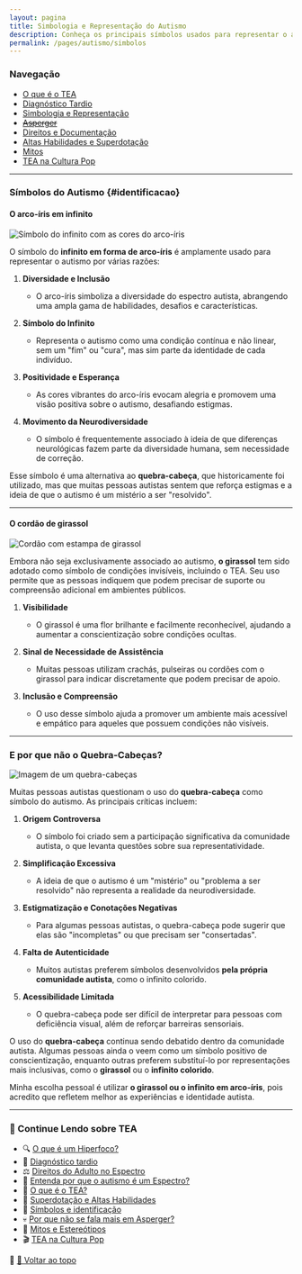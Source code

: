 ```yaml
---
layout: pagina
title: Simbologia e Representação do Autismo
description: Conheça os principais símbolos usados para representar o autismo e seus significados.
permalink: /pages/autismo/simbolos
---  
```


### Navegação

- [O que é o TEA](/pages/autismo/autismo.html)
- [Diagnóstico Tardio](/pages/autismo/teadultos.html)
- [Simbologia e Representação](/pages/autismo/identificadao.html)
- [~~Asperger~~](/pages/autismo/asperger.html)
- [Direitos e Documentação](/pages/autismo/direitos.html)
- [Altas Habilidades e Superdotação](/pages/autismo/habilidades.html)
- [Mitos](/pages/autismo/mitos.html)
- [TEA na Cultura Pop](/pages/autismo/namidia.html)

---

### Símbolos do Autismo {#identificacao}

#### O arco-íris em infinito

![Símbolo do infinito com as cores do arco-íris](https://itxesco.github.io/assets/figuras/autismo/infinito.jpg)

O símbolo do **infinito em forma de arco-íris** é amplamente usado para representar o autismo por várias razões:

1. **Diversidade e Inclusão**  
   - O arco-íris simboliza a diversidade do espectro autista, abrangendo uma ampla gama de habilidades, desafios e características.

2. **Símbolo do Infinito**  
   - Representa o autismo como uma condição contínua e não linear, sem um "fim" ou "cura", mas sim parte da identidade de cada indivíduo.

3. **Positividade e Esperança**  
   - As cores vibrantes do arco-íris evocam alegria e promovem uma visão positiva sobre o autismo, desafiando estigmas.

4. **Movimento da Neurodiversidade**  
   - O símbolo é frequentemente associado à ideia de que diferenças neurológicas fazem parte da diversidade humana, sem necessidade de correção.

Esse símbolo é uma alternativa ao **quebra-cabeça**, que historicamente foi utilizado, mas que muitas pessoas autistas sentem que reforça estigmas e a ideia de que o autismo é um mistério a ser "resolvido".

---

#### O cordão de girassol

![Cordão com estampa de girassol](https://itxesco.github.io/assets/figuras/autismo/tea_adulto.jpg)

Embora não seja exclusivamente associado ao autismo, **o girassol** tem sido adotado como símbolo de condições invisíveis, incluindo o TEA. Seu uso permite que as pessoas indiquem que podem precisar de suporte ou compreensão adicional em ambientes públicos.

1. **Visibilidade**  
   - O girassol é uma flor brilhante e facilmente reconhecível, ajudando a aumentar a conscientização sobre condições ocultas.

2. **Sinal de Necessidade de Assistência**  
   - Muitas pessoas utilizam crachás, pulseiras ou cordões com o girassol para indicar discretamente que podem precisar de apoio.

3. **Inclusão e Compreensão**  
   - O uso desse símbolo ajuda a promover um ambiente mais acessível e empático para aqueles que possuem condições não visíveis.

---

### E por que não o Quebra-Cabeças?

![Imagem de um quebra-cabeças](https://itxesco.github.io/assets/figuras/autismo/quebra.jpg)

Muitas pessoas autistas questionam o uso do **quebra-cabeça** como símbolo do autismo. As principais críticas incluem:

1. **Origem Controversa**  
   - O símbolo foi criado sem a participação significativa da comunidade autista, o que levanta questões sobre sua representatividade.

2. **Simplificação Excessiva**  
   - A ideia de que o autismo é um "mistério" ou "problema a ser resolvido" não representa a realidade da neurodiversidade.

3. **Estigmatização e Conotações Negativas**  
   - Para algumas pessoas autistas, o quebra-cabeça pode sugerir que elas são "incompletas" ou que precisam ser "consertadas".

4. **Falta de Autenticidade**  
   - Muitos autistas preferem símbolos desenvolvidos **pela própria comunidade autista**, como o infinito colorido.

5. **Acessibilidade Limitada**  
   - O quebra-cabeça pode ser difícil de interpretar para pessoas com deficiência visual, além de reforçar barreiras sensoriais.

O uso do **quebra-cabeça** continua sendo debatido dentro da comunidade autista. Algumas pessoas ainda o veem como um símbolo positivo de conscientização, enquanto outras preferem substituí-lo por representações mais inclusivas, como o **girassol** ou o **infinito colorido**.

Minha escolha pessoal é utilizar **o girassol ou o infinito em arco-íris**, pois acredito que refletem melhor as experiências e identidade autista.

---

### 🧭 Continue Lendo sobre TEA

- 🔍 [O que é um Hiperfoco?](/pages/index/index_hiperfoco.html)  
- 📌 [Diagnóstico tardio](/pages/autismo/diagnosticotardio.html)  
- ⚖️ [Direitos do Adulto no Espectro](/pages/autismo/direitos.html)  
- 🌈 [Entenda por que o autismo é um Espectro?](/pages/autismo/espectro.html)  
- 🌻 [O que é o TEA?](/pages/autismo/autismo.html)  
- 🧠 [Superdotação e Altas Habilidades](/pages/autismo/habilidades.html)  
- 🎨 [Símbolos e identificação](/pages/autismo/identificadao.html)  
- 💀 [Por que não se fala mais em Asperger?](/pages/autismo/asperger.html)  
- 🐉 [Mitos e Estereótipos](/pages/autismo/mitos.html)  
- 🎬 [TEA na Cultura Pop](/pages/autismo/namidia.html)

📌 [🔼 Voltar ao topo](#símbolos-do-autismo)
